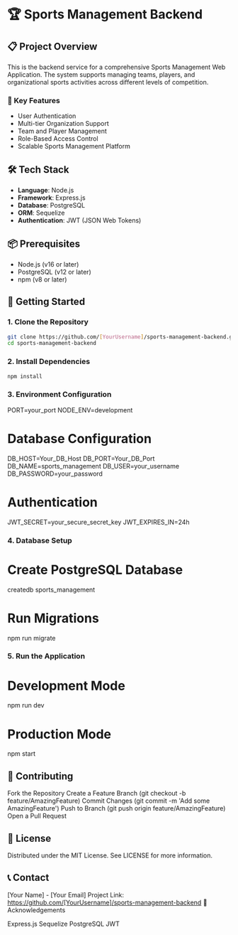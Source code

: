 # 🏆 Sports Management Backend

## 📋 Project Overview
This is the backend service for a comprehensive Sports Management Web Application. The system supports managing teams, players, and organizational sports activities across different levels of competition.

### 🌟 Key Features
- User Authentication
- Multi-tier Organization Support
- Team and Player Management
- Role-Based Access Control
- Scalable Sports Management Platform

## 🛠 Tech Stack
- **Language**: Node.js
- **Framework**: Express.js
- **Database**: PostgreSQL
- **ORM**: Sequelize
- **Authentication**: JWT (JSON Web Tokens)

## 📦 Prerequisites
- Node.js (v16 or later)
- PostgreSQL (v12 or later)
- npm (v8 or later)

## 🚀 Getting Started

### 1. Clone the Repository
```bash
git clone https://github.com/[YourUsername]/sports-management-backend.git
cd sports-management-backend
```

### 2. Install Dependencies
```bash
npm install
```
### 3. Environment Configuration
PORT=your_port
NODE_ENV=development

# Database Configuration
DB_HOST=Your_DB_Host
DB_PORT=Your_DB_Port
DB_NAME=sports_management
DB_USER=your_username
DB_PASSWORD=your_password

# Authentication
JWT_SECRET=your_secure_secret_key
JWT_EXPIRES_IN=24h

### 4. Database Setup
# Create PostgreSQL Database
createdb sports_management

# Run Migrations
npm run migrate

### 5. Run the Application
# Development Mode
npm run dev

# Production Mode
npm start

## 🤝 Contributing

Fork the Repository
Create a Feature Branch (git checkout -b feature/AmazingFeature)
Commit Changes (git commit -m 'Add some AmazingFeature')
Push to Branch (git push origin feature/AmazingFeature)
Open a Pull Request

## 📝 License
Distributed under the MIT License. See LICENSE for more information.

## 📞 Contact
[Your Name] - [Your Email]
Project Link: https://github.com/[YourUsername]/sports-management-backend
🙏 Acknowledgements

Express.js
Sequelize
PostgreSQL
JWT


